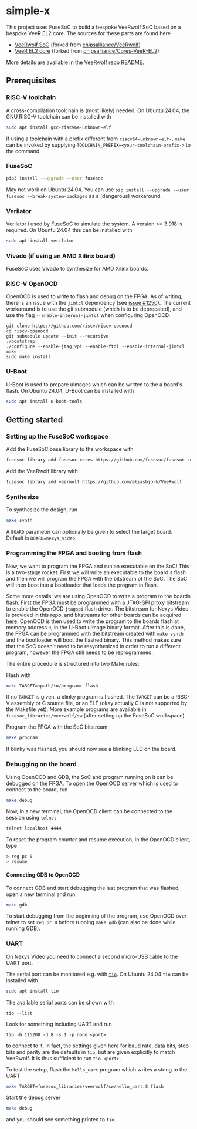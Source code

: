 # simple-x

This project uses FuseSoC to build a bespoke VeeRwolf SoC based on a bespoke VeeR EL2 core. The sources for these parts are found here
- [VeeRwolf SoC](https://github.com/eliasbjork/VeeRwolf) (forked from [chipsalliance/VeeRwolf](https://github.com/chipsalliance/VeeRwolf))
- [VeeR EL2 core](https://github.com/eliasbjork/Cores-VeeR-EL2) (forked from [chipsalliance/Cores-VeeR-EL2](https://github.com/chipsalliance/Cores-VeeR-EL2))

More details are available in the [VeeRwolf repo README](https://github.com/chipsalliance/VeeRwolf/blob/main/README.md).

## Prerequisites

### RISC-V toolchain

A cross-compilation toolchain is (most likely) needed. On Ubuntu 24.04, the GNU RISC-V toolchain can be installed with
```sh
sudo apt install gcc-riscv64-unknown-elf
```

If using a toolchain with a prefix different from `riscv64-unknown-elf-`, `make` can be invoked by supplying `TOOLCHAIN_PREFIX=<your-toolchain-prefix->` to the command.

### FuseSoC

```sh
pip3 install --upgrade --user fusesoc
```

May not work on Ubuntu  24.04. You can use `pip install --upgrade --user fusesoc --break-system-packages` as a (dangerous) workaround.


### Verilator

Verilator i used by FuseSoC to simulate the system. A version >= 3.918 is required. On Ubuntu 24.04 this can be installed with
```sh
sudo apt install verilator
```

### Vivado (if using an AMD Xilinx board)

FuseSoC uses Vivado to synthesize for AMD Xilinx boards.

### RISC-V OpenOCD

OpenOCD is used to write to flash and debug on the FPGA. As of writing, there is an issue with the `jimtcl` dependency (see [issue #1250](https://github.com/riscv-collab/riscv-openocd/issues/1250)). The current workaround is to use the git submodule (which is to be deprecated), and use the flag `--enable-internal-jimtcl` when configuring OpenOCD.
```shell
git clone https://github.com/riscv/riscv-openocd
cd riscv-openocd
git submodule update --init --recursive
./bootstrap
./configure --enable-jtag_vpi --enable-ftdi --enable-internal-jimtcl
make
sudo make install
```

### U-Boot

U-Boot is used to prepare uImages which can be written to the a board's flash. On Ubuntu 24.04, U-Boot can be installed with
```sh
sudo apt install u-boot-tools
```

## Getting started

### Setting up the FuseSoC workspace

Add the FuseSoC base library to the workspace with
```sh
fusesoc library add fusesoc-cores https://github.com/fusesoc/fusesoc-cores
```
Add the VeeRwolf library with
```sh
fusesoc library add veerwolf https://github.com/eliasbjork/VeeRwolf
```


### Synthesize

To synthesize the design, run
```sh
make synth
```
A `BOARD` parameter can optionally be given to select the target board. Default is `BOARD=nexys_video`.

### Programming the FPGA and booting from flash

Now, we want to program the FPGA and run an executable on the SoC! This is a two-stage rocket. First we will write an executable to the board's flash and then we will program the FPGA with the bitstream of the SoC. The SoC will then boot into a bootloader that loads the program in flash.

Some more details: we are using OpenOCD to write a program to the boards flash. First the FPGA must be programmed with a JTAG-SPI proxy bitstream to enable the OpenOCD `jtagspi` flash driver. The bitstream for Nexys Video is provided in this repo, and bitstreams for other boards can be acquired [here](https://github.com/quartiq/bscan_spi_bitstreams). OpenOCD is then used to write the program to the boards flash at memory address `0`, in the U-Boot uImage binary format. After this is done, the FPGA can be programmed with the bitstream created with `make synth` and the bootloader will boot the flashed binary. This method makes sure that the SoC doesn't need to be resynthesized in order to run a different program, however the FPGA still needs to be reprogrammed.

The entire procedure is structured into two Make rules:

Flash with
```sh
make TARGET=<path/to/program> flash
```
If no `TARGET` is given, a blinky program is flashed. The `TARGET` can be a RISC-V assembly or C source file, or an ELF (okay actually C is not supported by the Makefile yet). More example programs are available in `fusesoc_libraries/veerwolf/sw` (after setting up the FuseSoC workspace).

Program the FPGA with the SoC bitstream

```sh
make program
```
If blinky was flashed, you should now see a blinking LED on the board.

### Debugging on the board

Using OpenOCD and GDB, the SoC and program running on it can be debugged on the FPGA. To open the OpenOCD server which is used to connect to the board, run
```sh
make debug
```

Now, in a new terminal, the OpenOCD client can be connected to the session using `telnet`
```sh
telnet localhost 4444
```
To reset the program counter and resume execution, in the OpenOCD client, type
```OpenOCD
> reg pc 0
> resume
```

#### Connecting GDB to OpenOCD

To connect GDB and start debugging the last program that was flashed, open a new terminal and run
```sh
make gdb
```
To start debugging from the beginning of the program, use OpenOCD over telnet to set `reg pc 0` before running `make gdb` (can also be done while running GDB).

### UART

On Nexys Video you need to connect a second micro-USB cable to the UART port.

The serial port can be monitored e.g. with [`tio`](https://github.com/tio/tio). On Ubuntu 24.04 `tio` can be installed with
```sh
sudo apt install tio
```

The available serial ports can be shown with
```shell
tio --list
```
Look for something including UART and run
```shell
tio -b 115200 -d 8 -s 1 -p none <port>
```
to connect to it. In fact, the settings given here for baud rate, data bits, stop bits and parity are the defaults in `tio`, but are given explicitly to match VeeRwolf. It is thus sufficient to run `tio <port>`.


To test the setup, flash the `hello_uart` program which writes a string to the UART
```sh
make TARGET=fusesoc_libraries/veerwolf/sw/hello_uart.S flash
```
Start the debug server
```sh
make debug
```
and you should see something printed to `tio`.
